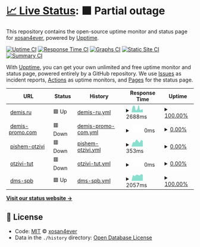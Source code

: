 # [📈 Live Status](https://xosan4ever.github.io/upptime): <!--live status--> **🟧 Partial outage**

This repository contains the open-source uptime monitor and status page for [xosan4ever](https://xosan4ever.github.io/upptime), powered by [Upptime](https://github.com/upptime/upptime).

[![Uptime CI](https://github.com/koj-co/upptime/workflows/Uptime%20CI/badge.svg)](https://github.com/koj-co/upptime/actions?query=workflow%3A%22Uptime+CI%22)
[![Response Time CI](https://github.com/koj-co/upptime/workflows/Response%20Time%20CI/badge.svg)](https://github.com/koj-co/upptime/actions?query=workflow%3A%22Response+Time+CI%22)
[![Graphs CI](https://github.com/koj-co/upptime/workflows/Graphs%20CI/badge.svg)](https://github.com/koj-co/upptime/actions?query=workflow%3A%22Graphs+CI%22)
[![Static Site CI](https://github.com/koj-co/upptime/workflows/Static%20Site%20CI/badge.svg)](https://github.com/koj-co/upptime/actions?query=workflow%3A%22Static+Site+CI%22)
[![Summary CI](https://github.com/koj-co/upptime/workflows/Summary%20CI/badge.svg)](https://github.com/koj-co/upptime/actions?query=workflow%3A%22Summary+CI%22)

With [Upptime](https://upptime.js.org), you can get your own unlimited and free uptime monitor and status page, powered entirely by a GitHub repository. We use [Issues](https://github.com/xosan4ever/upptime/issues) as incident reports, [Actions](https://github.com/xosan4ever/upptime/actions) as uptime monitors, and [Pages](https://xosan4ever.github.io/upptime) for the status page.

<!--start: status pages-->
<!-- This summary is generated by Upptime (https://github.com/upptime/upptime) -->
<!-- Do not edit this manually, your changes will be overwritten -->
<!-- prettier-ignore -->
| URL | Status | History | Response Time | Uptime |
| --- | ------ | ------- | ------------- | ------ |
| <img alt="" src="https://icons.duckduckgo.com/ip3/www.demis.ru.ico" height="13"> [demis.ru](https://www.demis.ru/) | 🟩 Up | [demis-ru.yml](https://github.com/xosan4ever/upptime/commits/HEAD/history/demis-ru.yml) | <details><summary><img alt="Response time graph" src="./graphs/demis-ru/response-time-week.png" height="20"> 2688ms</summary><br><a href="https://xosan4ever.github.io/upptime/history/demis-ru"><img alt="Response time 1953" src="https://img.shields.io/endpoint?url=https%3A%2F%2Fraw.githubusercontent.com%2Fxosan4ever%2Fupptime%2FHEAD%2Fapi%2Fdemis-ru%2Fresponse-time.json"></a><br><a href="https://xosan4ever.github.io/upptime/history/demis-ru"><img alt="24-hour response time 1751" src="https://img.shields.io/endpoint?url=https%3A%2F%2Fraw.githubusercontent.com%2Fxosan4ever%2Fupptime%2FHEAD%2Fapi%2Fdemis-ru%2Fresponse-time-day.json"></a><br><a href="https://xosan4ever.github.io/upptime/history/demis-ru"><img alt="7-day response time 2688" src="https://img.shields.io/endpoint?url=https%3A%2F%2Fraw.githubusercontent.com%2Fxosan4ever%2Fupptime%2FHEAD%2Fapi%2Fdemis-ru%2Fresponse-time-week.json"></a><br><a href="https://xosan4ever.github.io/upptime/history/demis-ru"><img alt="30-day response time 2164" src="https://img.shields.io/endpoint?url=https%3A%2F%2Fraw.githubusercontent.com%2Fxosan4ever%2Fupptime%2FHEAD%2Fapi%2Fdemis-ru%2Fresponse-time-month.json"></a><br><a href="https://xosan4ever.github.io/upptime/history/demis-ru"><img alt="1-year response time 2015" src="https://img.shields.io/endpoint?url=https%3A%2F%2Fraw.githubusercontent.com%2Fxosan4ever%2Fupptime%2FHEAD%2Fapi%2Fdemis-ru%2Fresponse-time-year.json"></a></details> | <details><summary><a href="https://xosan4ever.github.io/upptime/history/demis-ru">100.00%</a></summary><a href="https://xosan4ever.github.io/upptime/history/demis-ru"><img alt="All-time uptime 99.87%" src="https://img.shields.io/endpoint?url=https%3A%2F%2Fraw.githubusercontent.com%2Fxosan4ever%2Fupptime%2FHEAD%2Fapi%2Fdemis-ru%2Fuptime.json"></a><br><a href="https://xosan4ever.github.io/upptime/history/demis-ru"><img alt="24-hour uptime 100.00%" src="https://img.shields.io/endpoint?url=https%3A%2F%2Fraw.githubusercontent.com%2Fxosan4ever%2Fupptime%2FHEAD%2Fapi%2Fdemis-ru%2Fuptime-day.json"></a><br><a href="https://xosan4ever.github.io/upptime/history/demis-ru"><img alt="7-day uptime 100.00%" src="https://img.shields.io/endpoint?url=https%3A%2F%2Fraw.githubusercontent.com%2Fxosan4ever%2Fupptime%2FHEAD%2Fapi%2Fdemis-ru%2Fuptime-week.json"></a><br><a href="https://xosan4ever.github.io/upptime/history/demis-ru"><img alt="30-day uptime 100.00%" src="https://img.shields.io/endpoint?url=https%3A%2F%2Fraw.githubusercontent.com%2Fxosan4ever%2Fupptime%2FHEAD%2Fapi%2Fdemis-ru%2Fuptime-month.json"></a><br><a href="https://xosan4ever.github.io/upptime/history/demis-ru"><img alt="1-year uptime 99.96%" src="https://img.shields.io/endpoint?url=https%3A%2F%2Fraw.githubusercontent.com%2Fxosan4ever%2Fupptime%2FHEAD%2Fapi%2Fdemis-ru%2Fuptime-year.json"></a></details>
| <img alt="" src="https://icons.duckduckgo.com/ip3/demis-promo.com.ico" height="13"> [demis-promo.com](https://demis-promo.com/) | 🟥 Down | [demis-promo-com.yml](https://github.com/xosan4ever/upptime/commits/HEAD/history/demis-promo-com.yml) | <details><summary><img alt="Response time graph" src="./graphs/demis-promo-com/response-time-week.png" height="20"> 0ms</summary><br><a href="https://xosan4ever.github.io/upptime/history/demis-promo-com"><img alt="Response time 782" src="https://img.shields.io/endpoint?url=https%3A%2F%2Fraw.githubusercontent.com%2Fxosan4ever%2Fupptime%2FHEAD%2Fapi%2Fdemis-promo-com%2Fresponse-time.json"></a><br><a href="https://xosan4ever.github.io/upptime/history/demis-promo-com"><img alt="24-hour response time 0" src="https://img.shields.io/endpoint?url=https%3A%2F%2Fraw.githubusercontent.com%2Fxosan4ever%2Fupptime%2FHEAD%2Fapi%2Fdemis-promo-com%2Fresponse-time-day.json"></a><br><a href="https://xosan4ever.github.io/upptime/history/demis-promo-com"><img alt="7-day response time 0" src="https://img.shields.io/endpoint?url=https%3A%2F%2Fraw.githubusercontent.com%2Fxosan4ever%2Fupptime%2FHEAD%2Fapi%2Fdemis-promo-com%2Fresponse-time-week.json"></a><br><a href="https://xosan4ever.github.io/upptime/history/demis-promo-com"><img alt="30-day response time 0" src="https://img.shields.io/endpoint?url=https%3A%2F%2Fraw.githubusercontent.com%2Fxosan4ever%2Fupptime%2FHEAD%2Fapi%2Fdemis-promo-com%2Fresponse-time-month.json"></a><br><a href="https://xosan4ever.github.io/upptime/history/demis-promo-com"><img alt="1-year response time 942" src="https://img.shields.io/endpoint?url=https%3A%2F%2Fraw.githubusercontent.com%2Fxosan4ever%2Fupptime%2FHEAD%2Fapi%2Fdemis-promo-com%2Fresponse-time-year.json"></a></details> | <details><summary><a href="https://xosan4ever.github.io/upptime/history/demis-promo-com">0.00%</a></summary><a href="https://xosan4ever.github.io/upptime/history/demis-promo-com"><img alt="All-time uptime 59.77%" src="https://img.shields.io/endpoint?url=https%3A%2F%2Fraw.githubusercontent.com%2Fxosan4ever%2Fupptime%2FHEAD%2Fapi%2Fdemis-promo-com%2Fuptime.json"></a><br><a href="https://xosan4ever.github.io/upptime/history/demis-promo-com"><img alt="24-hour uptime 0.00%" src="https://img.shields.io/endpoint?url=https%3A%2F%2Fraw.githubusercontent.com%2Fxosan4ever%2Fupptime%2FHEAD%2Fapi%2Fdemis-promo-com%2Fuptime-day.json"></a><br><a href="https://xosan4ever.github.io/upptime/history/demis-promo-com"><img alt="7-day uptime 0.00%" src="https://img.shields.io/endpoint?url=https%3A%2F%2Fraw.githubusercontent.com%2Fxosan4ever%2Fupptime%2FHEAD%2Fapi%2Fdemis-promo-com%2Fuptime-week.json"></a><br><a href="https://xosan4ever.github.io/upptime/history/demis-promo-com"><img alt="30-day uptime 7.96%" src="https://img.shields.io/endpoint?url=https%3A%2F%2Fraw.githubusercontent.com%2Fxosan4ever%2Fupptime%2FHEAD%2Fapi%2Fdemis-promo-com%2Fuptime-month.json"></a><br><a href="https://xosan4ever.github.io/upptime/history/demis-promo-com"><img alt="1-year uptime 11.01%" src="https://img.shields.io/endpoint?url=https%3A%2F%2Fraw.githubusercontent.com%2Fxosan4ever%2Fupptime%2FHEAD%2Fapi%2Fdemis-promo-com%2Fuptime-year.json"></a></details>
| <img alt="" src="https://icons.duckduckgo.com/ip3/xn----dtbhjczpd6a7cybb.xn--p1ai.ico" height="13"> [pishem-otzivi](https://xn----dtbhjczpd6a7cybb.xn--p1ai/) | 🟥 Down | [pishem-otzivi.yml](https://github.com/xosan4ever/upptime/commits/HEAD/history/pishem-otzivi.yml) | <details><summary><img alt="Response time graph" src="./graphs/pishem-otzivi/response-time-week.png" height="20"> 353ms</summary><br><a href="https://xosan4ever.github.io/upptime/history/pishem-otzivi"><img alt="Response time 2233" src="https://img.shields.io/endpoint?url=https%3A%2F%2Fraw.githubusercontent.com%2Fxosan4ever%2Fupptime%2FHEAD%2Fapi%2Fpishem-otzivi%2Fresponse-time.json"></a><br><a href="https://xosan4ever.github.io/upptime/history/pishem-otzivi"><img alt="24-hour response time 306" src="https://img.shields.io/endpoint?url=https%3A%2F%2Fraw.githubusercontent.com%2Fxosan4ever%2Fupptime%2FHEAD%2Fapi%2Fpishem-otzivi%2Fresponse-time-day.json"></a><br><a href="https://xosan4ever.github.io/upptime/history/pishem-otzivi"><img alt="7-day response time 353" src="https://img.shields.io/endpoint?url=https%3A%2F%2Fraw.githubusercontent.com%2Fxosan4ever%2Fupptime%2FHEAD%2Fapi%2Fpishem-otzivi%2Fresponse-time-week.json"></a><br><a href="https://xosan4ever.github.io/upptime/history/pishem-otzivi"><img alt="30-day response time 372" src="https://img.shields.io/endpoint?url=https%3A%2F%2Fraw.githubusercontent.com%2Fxosan4ever%2Fupptime%2FHEAD%2Fapi%2Fpishem-otzivi%2Fresponse-time-month.json"></a><br><a href="https://xosan4ever.github.io/upptime/history/pishem-otzivi"><img alt="1-year response time 1004" src="https://img.shields.io/endpoint?url=https%3A%2F%2Fraw.githubusercontent.com%2Fxosan4ever%2Fupptime%2FHEAD%2Fapi%2Fpishem-otzivi%2Fresponse-time-year.json"></a></details> | <details><summary><a href="https://xosan4ever.github.io/upptime/history/pishem-otzivi">0.00%</a></summary><a href="https://xosan4ever.github.io/upptime/history/pishem-otzivi"><img alt="All-time uptime 64.93%" src="https://img.shields.io/endpoint?url=https%3A%2F%2Fraw.githubusercontent.com%2Fxosan4ever%2Fupptime%2FHEAD%2Fapi%2Fpishem-otzivi%2Fuptime.json"></a><br><a href="https://xosan4ever.github.io/upptime/history/pishem-otzivi"><img alt="24-hour uptime 0.00%" src="https://img.shields.io/endpoint?url=https%3A%2F%2Fraw.githubusercontent.com%2Fxosan4ever%2Fupptime%2FHEAD%2Fapi%2Fpishem-otzivi%2Fuptime-day.json"></a><br><a href="https://xosan4ever.github.io/upptime/history/pishem-otzivi"><img alt="7-day uptime 0.00%" src="https://img.shields.io/endpoint?url=https%3A%2F%2Fraw.githubusercontent.com%2Fxosan4ever%2Fupptime%2FHEAD%2Fapi%2Fpishem-otzivi%2Fuptime-week.json"></a><br><a href="https://xosan4ever.github.io/upptime/history/pishem-otzivi"><img alt="30-day uptime 7.96%" src="https://img.shields.io/endpoint?url=https%3A%2F%2Fraw.githubusercontent.com%2Fxosan4ever%2Fupptime%2FHEAD%2Fapi%2Fpishem-otzivi%2Fuptime-month.json"></a><br><a href="https://xosan4ever.github.io/upptime/history/pishem-otzivi"><img alt="1-year uptime 25.20%" src="https://img.shields.io/endpoint?url=https%3A%2F%2Fraw.githubusercontent.com%2Fxosan4ever%2Fupptime%2FHEAD%2Fapi%2Fpishem-otzivi%2Fuptime-year.json"></a></details>
| <img alt="" src="https://icons.duckduckgo.com/ip3/xn----ctbo1audah2eb.xn--p1ai.ico" height="13"> [otzivi-tut](https://xn----ctbo1audah2eb.xn--p1ai/) | 🟥 Down | [otzivi-tut.yml](https://github.com/xosan4ever/upptime/commits/HEAD/history/otzivi-tut.yml) | <details><summary><img alt="Response time graph" src="./graphs/otzivi-tut/response-time-week.png" height="20"> 0ms</summary><br><a href="https://xosan4ever.github.io/upptime/history/otzivi-tut"><img alt="Response time 2118" src="https://img.shields.io/endpoint?url=https%3A%2F%2Fraw.githubusercontent.com%2Fxosan4ever%2Fupptime%2FHEAD%2Fapi%2Fotzivi-tut%2Fresponse-time.json"></a><br><a href="https://xosan4ever.github.io/upptime/history/otzivi-tut"><img alt="24-hour response time 0" src="https://img.shields.io/endpoint?url=https%3A%2F%2Fraw.githubusercontent.com%2Fxosan4ever%2Fupptime%2FHEAD%2Fapi%2Fotzivi-tut%2Fresponse-time-day.json"></a><br><a href="https://xosan4ever.github.io/upptime/history/otzivi-tut"><img alt="7-day response time 0" src="https://img.shields.io/endpoint?url=https%3A%2F%2Fraw.githubusercontent.com%2Fxosan4ever%2Fupptime%2FHEAD%2Fapi%2Fotzivi-tut%2Fresponse-time-week.json"></a><br><a href="https://xosan4ever.github.io/upptime/history/otzivi-tut"><img alt="30-day response time 0" src="https://img.shields.io/endpoint?url=https%3A%2F%2Fraw.githubusercontent.com%2Fxosan4ever%2Fupptime%2FHEAD%2Fapi%2Fotzivi-tut%2Fresponse-time-month.json"></a><br><a href="https://xosan4ever.github.io/upptime/history/otzivi-tut"><img alt="1-year response time 1550" src="https://img.shields.io/endpoint?url=https%3A%2F%2Fraw.githubusercontent.com%2Fxosan4ever%2Fupptime%2FHEAD%2Fapi%2Fotzivi-tut%2Fresponse-time-year.json"></a></details> | <details><summary><a href="https://xosan4ever.github.io/upptime/history/otzivi-tut">0.00%</a></summary><a href="https://xosan4ever.github.io/upptime/history/otzivi-tut"><img alt="All-time uptime 47.27%" src="https://img.shields.io/endpoint?url=https%3A%2F%2Fraw.githubusercontent.com%2Fxosan4ever%2Fupptime%2FHEAD%2Fapi%2Fotzivi-tut%2Fuptime.json"></a><br><a href="https://xosan4ever.github.io/upptime/history/otzivi-tut"><img alt="24-hour uptime 0.00%" src="https://img.shields.io/endpoint?url=https%3A%2F%2Fraw.githubusercontent.com%2Fxosan4ever%2Fupptime%2FHEAD%2Fapi%2Fotzivi-tut%2Fuptime-day.json"></a><br><a href="https://xosan4ever.github.io/upptime/history/otzivi-tut"><img alt="7-day uptime 0.00%" src="https://img.shields.io/endpoint?url=https%3A%2F%2Fraw.githubusercontent.com%2Fxosan4ever%2Fupptime%2FHEAD%2Fapi%2Fotzivi-tut%2Fuptime-week.json"></a><br><a href="https://xosan4ever.github.io/upptime/history/otzivi-tut"><img alt="30-day uptime 7.96%" src="https://img.shields.io/endpoint?url=https%3A%2F%2Fraw.githubusercontent.com%2Fxosan4ever%2Fupptime%2FHEAD%2Fapi%2Fotzivi-tut%2Fuptime-month.json"></a><br><a href="https://xosan4ever.github.io/upptime/history/otzivi-tut"><img alt="1-year uptime 43.39%" src="https://img.shields.io/endpoint?url=https%3A%2F%2Fraw.githubusercontent.com%2Fxosan4ever%2Fupptime%2FHEAD%2Fapi%2Fotzivi-tut%2Fuptime-year.json"></a></details>
| <img alt="" src="https://icons.duckduckgo.com/ip3/dms-spb.ru.ico" height="13"> [dms-spb](https://dms-spb.ru/) | 🟩 Up | [dms-spb.yml](https://github.com/xosan4ever/upptime/commits/HEAD/history/dms-spb.yml) | <details><summary><img alt="Response time graph" src="./graphs/dms-spb/response-time-week.png" height="20"> 2057ms</summary><br><a href="https://xosan4ever.github.io/upptime/history/dms-spb"><img alt="Response time 1915" src="https://img.shields.io/endpoint?url=https%3A%2F%2Fraw.githubusercontent.com%2Fxosan4ever%2Fupptime%2FHEAD%2Fapi%2Fdms-spb%2Fresponse-time.json"></a><br><a href="https://xosan4ever.github.io/upptime/history/dms-spb"><img alt="24-hour response time 1814" src="https://img.shields.io/endpoint?url=https%3A%2F%2Fraw.githubusercontent.com%2Fxosan4ever%2Fupptime%2FHEAD%2Fapi%2Fdms-spb%2Fresponse-time-day.json"></a><br><a href="https://xosan4ever.github.io/upptime/history/dms-spb"><img alt="7-day response time 2057" src="https://img.shields.io/endpoint?url=https%3A%2F%2Fraw.githubusercontent.com%2Fxosan4ever%2Fupptime%2FHEAD%2Fapi%2Fdms-spb%2Fresponse-time-week.json"></a><br><a href="https://xosan4ever.github.io/upptime/history/dms-spb"><img alt="30-day response time 2010" src="https://img.shields.io/endpoint?url=https%3A%2F%2Fraw.githubusercontent.com%2Fxosan4ever%2Fupptime%2FHEAD%2Fapi%2Fdms-spb%2Fresponse-time-month.json"></a><br><a href="https://xosan4ever.github.io/upptime/history/dms-spb"><img alt="1-year response time 1968" src="https://img.shields.io/endpoint?url=https%3A%2F%2Fraw.githubusercontent.com%2Fxosan4ever%2Fupptime%2FHEAD%2Fapi%2Fdms-spb%2Fresponse-time-year.json"></a></details> | <details><summary><a href="https://xosan4ever.github.io/upptime/history/dms-spb">100.00%</a></summary><a href="https://xosan4ever.github.io/upptime/history/dms-spb"><img alt="All-time uptime 99.75%" src="https://img.shields.io/endpoint?url=https%3A%2F%2Fraw.githubusercontent.com%2Fxosan4ever%2Fupptime%2FHEAD%2Fapi%2Fdms-spb%2Fuptime.json"></a><br><a href="https://xosan4ever.github.io/upptime/history/dms-spb"><img alt="24-hour uptime 100.00%" src="https://img.shields.io/endpoint?url=https%3A%2F%2Fraw.githubusercontent.com%2Fxosan4ever%2Fupptime%2FHEAD%2Fapi%2Fdms-spb%2Fuptime-day.json"></a><br><a href="https://xosan4ever.github.io/upptime/history/dms-spb"><img alt="7-day uptime 100.00%" src="https://img.shields.io/endpoint?url=https%3A%2F%2Fraw.githubusercontent.com%2Fxosan4ever%2Fupptime%2FHEAD%2Fapi%2Fdms-spb%2Fuptime-week.json"></a><br><a href="https://xosan4ever.github.io/upptime/history/dms-spb"><img alt="30-day uptime 100.00%" src="https://img.shields.io/endpoint?url=https%3A%2F%2Fraw.githubusercontent.com%2Fxosan4ever%2Fupptime%2FHEAD%2Fapi%2Fdms-spb%2Fuptime-month.json"></a><br><a href="https://xosan4ever.github.io/upptime/history/dms-spb"><img alt="1-year uptime 99.86%" src="https://img.shields.io/endpoint?url=https%3A%2F%2Fraw.githubusercontent.com%2Fxosan4ever%2Fupptime%2FHEAD%2Fapi%2Fdms-spb%2Fuptime-year.json"></a></details>

<!--end: status pages-->

[**Visit our status website →**](https://xosan4ever.github.io/upptime)

## 📄 License

- Code: [MIT](./LICENSE) © [xosan4ever](https://xosan4ever.github.io/upptime)
- Data in the `./history` directory: [Open Database License](https://opendatacommons.org/licenses/odbl/1-0/)
